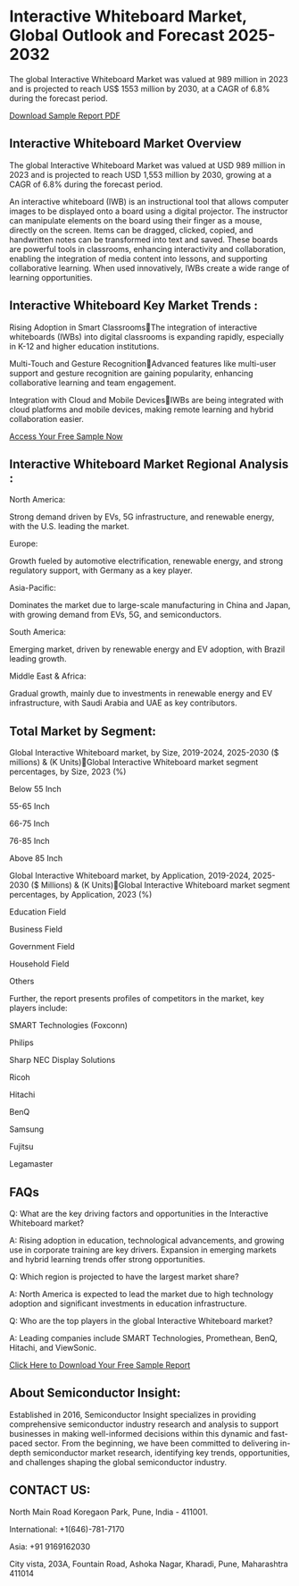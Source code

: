 <h1>Interactive Whiteboard Market, Global Outlook and Forecast 2025-2032</h1>

The global Interactive Whiteboard Market was valued at 989 million in 2023 and is projected to reach US$ 1553 million by 2030, at a CAGR of 6.8% during the forecast period.

[Download Sample Report PDF ](https://semiconductorinsight.com/download-sample-report/?product_id=92835)

<h2>Interactive Whiteboard Market Overview</h2>

The global Interactive Whiteboard Market was valued at USD 989 million in 2023 and is projected to reach USD 1,553 million by 2030, growing at a CAGR of 6.8% during the forecast period.

An interactive whiteboard (IWB) is an instructional tool that allows computer images to be displayed onto a board using a digital projector. The instructor can manipulate elements on the board using their finger as a mouse, directly on the screen. Items can be dragged, clicked, copied, and handwritten notes can be transformed into text and saved. These boards are powerful tools in classrooms, enhancing interactivity and collaboration, enabling the integration of media content into lessons, and supporting collaborative learning. When used innovatively, IWBs create a wide range of learning opportunities.

<h2>Interactive Whiteboard Key Market Trends  :</h2>

Rising Adoption in Smart ClassroomsThe integration of interactive whiteboards (IWBs) into digital classrooms is expanding rapidly, especially in K-12 and higher education institutions.

Multi-Touch and Gesture RecognitionAdvanced features like multi-user support and gesture recognition are gaining popularity, enhancing collaborative learning and team engagement.

Integration with Cloud and Mobile DevicesIWBs are being integrated with cloud platforms and mobile devices, making remote learning and hybrid collaboration easier.

[Access Your Free Sample Now](https://semiconductorinsight.com/report/interactive-whiteboard-market/)

<h2>Interactive Whiteboard Market Regional Analysis :</h2>

North America:

Strong demand driven by EVs, 5G infrastructure, and renewable energy, with the U.S. leading the market.

Europe:

Growth fueled by automotive electrification, renewable energy, and strong regulatory support, with Germany as a key player.

Asia-Pacific:

Dominates the market due to large-scale manufacturing in China and Japan, with growing demand from EVs, 5G, and semiconductors.

South America:

Emerging market, driven by renewable energy and EV adoption, with Brazil leading growth.

Middle East & Africa:

Gradual growth, mainly due to investments in renewable energy and EV infrastructure, with Saudi Arabia and UAE as key contributors.

<h2>Total Market by Segment:</h2>

Global Interactive Whiteboard market, by Size, 2019-2024, 2025-2030 ($ millions) & (K Units)Global Interactive Whiteboard market segment percentages, by Size, 2023 (%)

Below 55 Inch

55-65 Inch

66-75 Inch

76-85 Inch

Above 85 Inch

Global Interactive Whiteboard market, by Application, 2019-2024, 2025-2030 ($ Millions) & (K Units)Global Interactive Whiteboard market segment percentages, by Application, 2023 (%)

Education Field

Business Field

Government Field

Household Field

Others

Further, the report presents profiles of competitors in the market, key players include:

SMART Technologies (Foxconn)

Philips

Sharp NEC Display Solutions

Ricoh

Hitachi

BenQ

Samsung

Fujitsu

Legamaster

<h2>FAQs</h2>

Q: What are the key driving factors and opportunities in the Interactive Whiteboard market?

A: Rising adoption in education, technological advancements, and growing use in corporate training are key drivers. Expansion in emerging markets and hybrid learning trends offer strong opportunities.

Q: Which region is projected to have the largest market share?

A: North America is expected to lead the market due to high technology adoption and significant investments in education infrastructure.

Q: Who are the top players in the global Interactive Whiteboard market?

A: Leading companies include SMART Technologies, Promethean, BenQ, Hitachi, and ViewSonic.

[Click Here to Download Your Free Sample Report 
](https://semiconductorinsight.com/download-sample-report/?product_id=92835)

<h2>About Semiconductor Insight:</h2>

Established in 2016, Semiconductor Insight specializes in providing comprehensive semiconductor industry research and analysis to support businesses in making well-informed decisions within this dynamic and fast-paced sector. From the beginning, we have been committed to delivering in-depth semiconductor market research, identifying key trends, opportunities, and challenges shaping the global semiconductor industry.

<h2>CONTACT US:</h2>

North Main Road Koregaon Park, Pune, India - 411001.

International: +1(646)-781-7170

Asia: +91 9169162030

City vista, 203A, Fountain Road, Ashoka Nagar, Kharadi, Pune, Maharashtra 411014
